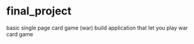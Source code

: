 # final_project
basic single page card game (war)
build application that let you play war card game
